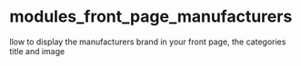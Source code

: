 # modules_front_page_manufacturers
llow to display the manufacturers brand in your front page, the categories title and image
